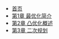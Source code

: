 * [首页](README.md)
* [第1章 最优化简介](Chapter1-Introduction/最优化简介.md)
* [第2章 凸优化概述](Chapter2-Convex/凸优化概述.md)
* [第3章 二次规划](Chapter3-Quadratic-Programming/二次规划.md)